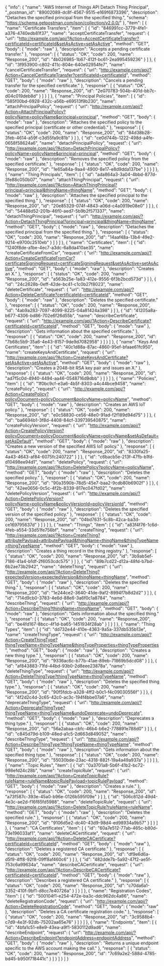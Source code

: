 {
  "info": {
    "name": "AWS Internet of Things API Detach Thing Principal",
    "_postman_id": "89002089-dc8f-4567-9515-e169f6873396",
    "description": "Detaches the specified principal from the specified thing.",
    "schema": "https://schema.getpostman.com/json/collection/v2.0.0/"
  },
  "item": [
    {
      "name": "Certificate Transfers",
      "item": [
        {
          "id": "846991cc-3779-4fe1-a376-4740edb81f37",
          "name": "acceptCertificateTransfer",
          "request": {
            "url": "http://example.com/api/?Action=AcceptCertificateTransfer?certificateId=certificateId&setAsActive=setAsActive",
            "method": "GET",
            "body": {
              "mode": "raw"
            },
            "description": "Accepts a pending certificate transfer."
          },
          "response": [
            {
              "status": "OK",
              "code": 200,
              "name": "Response_200",
              "id": "4b026985-1b67-412f-bc61-2ea995459236"
            }
          ]
        },
        {
          "id": "3f953900-c802-411c-804e-640e02954fe7",
          "name": "cancelCertificateTransfer",
          "request": {
            "url": "http://example.com/api/?Action=CancelCertificateTransfer?certificateId=certificateId",
            "method": "GET",
            "body": {
              "mode": "raw"
            },
            "description": "Cancels a pending transfer for the specified certificate."
          },
          "response": [
            {
              "status": "OK",
              "code": 200,
              "name": "Response_200",
              "id": "2e070783-504b-401d-bb7c-d04c019deb8d"
            }
          ]
        }
      ]
    },
    {
      "name": "Principal Policies",
      "item": [
        {
          "id": "585f00bd-6928-432c-a56b-e69513f9b230",
          "name": "attachPrincipalPolicy",
          "request": {
            "url": "http://example.com/api/?Action=AttachPrincipalPolicy?policyName=policyName&principal=principal",
            "method": "GET",
            "body": {
              "mode": "raw"
            },
            "description": "Attaches the specified policy to the specified principal (certificate or other credential)."
          },
          "response": [
            {
              "status": "OK",
              "code": 200,
              "name": "Response_200",
              "id": "84d38b28-3feb-4614-a59f-c3d55fa9c81b"
            }
          ]
        },
        {
          "id": "ce0d744b-1222-498d-a4fe-0658f58624a6",
          "name": "detachPrincipalPolicy",
          "request": {
            "url": "http://example.com/api/?Action=DetachPrincipalPolicy?policyName=policyName&principal=principal",
            "method": "GET",
            "body": {
              "mode": "raw"
            },
            "description": "Removes the specified policy from the specified certificate."
          },
          "response": [
            {
              "status": "OK",
              "code": 200,
              "name": "Response_200",
              "id": "1e65a84a-9aa4-4900-8e17-e8d9dda137be"
            }
          ]
        }
      ]
    },
    {
      "name": "Thing Principals",
      "item": [
        {
          "id": "ada864a3-3a04-4bbd-877d-3fe88c050b07",
          "name": "attachThingPrincipal",
          "request": {
            "url": "http://example.com/api/?Action=AttachThingPrincipal?principal=principal&thingName=thingName",
            "method": "GET",
            "body": {
              "mode": "raw"
            },
            "description": "Attaches the specified principal to the specified thing."
          },
          "response": [
            {
              "status": "OK",
              "code": 200,
              "name": "Response_200",
              "id": "20e85329-074f-4843-a06d-c4a0919e08e0"
            }
          ]
        },
        {
          "id": "54488d52-201b-46f0-aed7-5b9b2f571337",
          "name": "detachThingPrincipal",
          "request": {
            "url": "http://example.com/api/?Action=DetachThingPrincipal?principal=principal&thingName=thingName",
            "method": "GET",
            "body": {
              "mode": "raw"
            },
            "description": "Detaches the specified principal from the specified thing."
          },
          "response": [
            {
              "status": "OK",
              "code": 200,
              "name": "Response_200",
              "id": "14aaf48a-13b4-49e2-9214-e9700c2510eb"
            }
          ]
        }
      ]
    },
    {
      "name": "Certificates",
      "item": [
        {
          "id": "1240f8de-a1be-4ec7-a3dc-6a8da410ae35",
          "name": "createCertificateFromCsr",
          "request": {
            "url": "http://example.com/api/?Action=CreateCertificateFromCsr?certificateSigningRequest=certificateSigningRequest&setAsActive=setAsActive",
            "method": "GET",
            "body": {
              "mode": "raw"
            },
            "description": "Creates an X."
          },
          "response": [
            {
              "status": "OK",
              "code": 200,
              "name": "Response_200",
              "id": "a563b25e-1a83-412e-9556-6f3b2bcd573d"
            }
          ]
        },
        {
          "id": "24c2628b-0eff-42de-bc41-c1c0b27f8023",
          "name": "deleteCertificate",
          "request": {
            "url": "http://example.com/api/?Action=DeleteCertificate?certificateId=certificateId",
            "method": "GET",
            "body": {
              "mode": "raw"
            },
            "description": "Deletes the specified certificate."
          },
          "response": [
            {
              "status": "OK",
              "code": 200,
              "name": "Response_200",
              "id": "4ab9a283-7097-4099-8225-04a81424a398"
            }
          ]
        },
        {
          "id": "41205a8a-b677-4306-bd86-702e6f26d55b",
          "name": "describeCertificate",
          "request": {
            "url": "http://example.com/api/?Action=DescribeCertificate?certificateId=certificateId",
            "method": "GET",
            "body": {
              "mode": "raw"
            },
            "description": "Gets information about the specified certificate."
          },
          "response": [
            {
              "status": "OK",
              "code": 200,
              "name": "Response_200",
              "id": "7b68c5b9-35a6-4e43-8157-9de9d7082958"
            }
          ]
        }
      ]
    },
    {
      "name": "Keys And Certificates",
      "item": [
        {
          "id": "40c1d88a-87ac-4860-95ef-bfaae61fc950",
          "name": "createKeysAndCertificate",
          "request": {
            "url": "http://example.com/api/?Action=CreateKeysAndCertificate?setAsActive=setAsActive",
            "method": "GET",
            "body": {
              "mode": "raw"
            },
            "description": "Creates a 2048-bit RSA key pair and issues an X."
          },
          "response": [
            {
              "status": "OK",
              "code": 200,
              "name": "Response_200",
              "id": "ad7f5c0d-4940-4494-aa46-0548716d9dbb"
            }
          ]
        }
      ]
    },
    {
      "name": "Policies",
      "item": [
        {
          "id": "1f0bc9cf-e3a6-4b5f-8303-a4c44bce9458",
          "name": "createPolicy",
          "request": {
            "url": "http://example.com/api/?Action=CreatePolicy?policyDocument=policyDocument&policyName=policyName",
            "method": "GET",
            "body": {
              "mode": "raw"
            },
            "description": "Creates an AWS IoT policy."
          },
          "response": [
            {
              "status": "OK",
              "code": 200,
              "name": "Response_200",
              "id": "e0c58830-ce56-48e0-91ad-f2f189d94d75"
            }
          ]
        },
        {
          "id": "ba6694b1-3f8d-4408-84cf-339739540875",
          "name": "createPolicyVersion",
          "request": {
            "url": "http://example.com/api/?Action=CreatePolicyVersion?policyDocument=policyDocument&policyName=policyName&setAsDefault=setAsDefault",
            "method": "GET",
            "body": {
              "mode": "raw"
            },
            "description": "Creates a new version of the specified AWS IoT policy."
          },
          "response": [
            {
              "status": "OK",
              "code": 200,
              "name": "Response_200",
              "id": "8330fa25-4a43-4643-af84-6075fc240722"
            }
          ]
        },
        {
          "id": "c6bacb5e-213f-47fb-b1fd-d10498ee94d1",
          "name": "deletePolicy",
          "request": {
            "url": "http://example.com/api/?Action=DeletePolicy?policyName=policyName",
            "method": "GET",
            "body": {
              "mode": "raw"
            },
            "description": "Deletes the specified policy."
          },
          "response": [
            {
              "status": "OK",
              "code": 200,
              "name": "Response_200",
              "id": "90a3590b-78d5-45e7-baa2-9cdb80b6902f"
            }
          ]
        },
        {
          "id": "42ee0656-0c5c-4f2b-8339-817ec047fd02",
          "name": "deletePolicyVersion",
          "request": {
            "url": "http://example.com/api/?Action=DeletePolicyVersion?policyName=policyName&policyVersionId=policyVersionId",
            "method": "GET",
            "body": {
              "mode": "raw"
            },
            "description": "Deletes the specified version of the specified policy."
          },
          "response": [
            {
              "status": "OK",
              "code": 200,
              "name": "Response_200",
              "id": "04bd7631-5c8b-42ca-ba3d-ce169795637d"
            }
          ]
        }
      ]
    },
    {
      "name": "Things",
      "item": [
        {
          "id": "a83f4f76-1c6d-4feb-a554-33d51fe756bf",
          "name": "createThing",
          "request": {
            "url": "http://example.com/api/?Action=CreateThing?attributePayload=attributePayload&thingName=thingName&thingTypeName=thingTypeName",
            "method": "GET",
            "body": {
              "mode": "raw"
            },
            "description": "Creates a thing record in the thing registry."
          },
          "response": [
            {
              "status": "OK",
              "code": 200,
              "name": "Response_200",
              "id": "3b9ab5ef-7186-41a4-b1df-2f6053cdc575"
            }
          ]
        },
        {
          "id": "89b7cd22-d12a-48fd-b7bd-6b2ae73b2942",
          "name": "deleteThing",
          "request": {
            "url": "http://example.com/api/?Action=DeleteThing?expectedVersion=expectedVersion&thingName=thingName",
            "method": "GET",
            "body": {
              "mode": "raw"
            },
            "description": "Deletes the specified thing."
          },
          "response": [
            {
              "status": "OK",
              "code": 200,
              "name": "Response_200",
              "id": "1e244ce2-3640-41de-9af2-8994f7b8d2d2"
            }
          ]
        },
        {
          "id": "714d9cb0-3783-4e6d-88e6-3a6f0c1a8784",
          "name": "describeThing",
          "request": {
            "url": "http://example.com/api/?Action=DescribeThing?thingName=thingName",
            "method": "GET",
            "body": {
              "mode": "raw"
            },
            "description": "Gets information about the specified thing."
          },
          "response": [
            {
              "status": "OK",
              "code": 200,
              "name": "Response_200",
              "id": "be4fd167-8bcc-4f1d-ba65-1451934f28ab"
            }
          ]
        }
      ]
    },
    {
      "name": "Thing Types",
      "item": [
        {
          "id": "dd732e44-410e-4363-9a5a-337db535b13e",
          "name": "createThingType",
          "request": {
            "url": "http://example.com/api/?Action=CreateThingType?thingTypeName=thingTypeName&thingTypeProperties=thingTypeProperties",
            "method": "GET",
            "body": {
              "mode": "raw"
            },
            "description": "Creates a new thing type."
          },
          "response": [
            {
              "status": "OK",
              "code": 200,
              "name": "Response_200",
              "id": "9336ac6c-b77b-41ae-89eb-71869b5dcd08"
            }
          ]
        },
        {
          "id": "af843883-71fd-44bd-93b0-2d8eee23878a",
          "name": "deleteThingType",
          "request": {
            "url": "http://example.com/api/?Action=DeleteThingType?thingTypeName=thingTypeName",
            "method": "GET",
            "body": {
              "mode": "raw"
            },
            "description": "Deletes the specified thing type."
          },
          "response": [
            {
              "status": "OK",
              "code": 200,
              "name": "Response_200",
              "id": "90f5fdcb-a328-4ff2-b0c1-f4c09030556f"
            }
          ]
        },
        {
          "id": "4f2d2c4d-2c65-42c0-ac3c-194f4bbe07a6",
          "name": "deprecateThingType",
          "request": {
            "url": "http://example.com/api/?Action=DeprecateThingType?thingTypeName=thingTypeName&undoDeprecate=undoDeprecate",
            "method": "GET",
            "body": {
              "mode": "raw"
            },
            "description": "Deprecates a thing type."
          },
          "response": [
            {
              "status": "OK",
              "code": 200,
              "name": "Response_200",
              "id": "56a2abaa-cbfc-46b4-b6e2-778891e788d0"
            }
          ]
        },
        {
          "id": "c845d79d-b109-48ed-a1c5-2d663d849052",
          "name": "describeThingType",
          "request": {
            "url": "http://example.com/api/?Action=DescribeThingType?thingTypeName=thingTypeName",
            "method": "GET",
            "body": {
              "mode": "raw"
            },
            "description": "Gets information about the specified thing type."
          },
          "response": [
            {
              "status": "OK",
              "code": 200,
              "name": "Response_200",
              "id": "55030bde-23ac-4318-882f-19a4a49a937a"
            }
          ]
        }
      ]
    },
    {
      "name": "Topic Rules",
      "item": [
        {
          "id": "0a3701a8-5b6f-41b2-bc72-998efd24c28b",
          "name": "createTopicRule",
          "request": {
            "url": "http://example.com/api/?Action=CreateTopicRule?ruleName=ruleName&topicRulePayload=topicRulePayload",
            "method": "GET",
            "body": {
              "mode": "raw"
            },
            "description": "Creates a rule."
          },
          "response": [
            {
              "status": "OK",
              "code": 200,
              "name": "Response_200",
              "id": "a73f587c-393e-45a0-b96e-0126b595f09e"
            }
          ]
        },
        {
          "id": "506c812d-49d4-4e3c-ae2d-f16f85fd5988",
          "name": "deleteTopicRule",
          "request": {
            "url": "http://example.com/api/?Action=DeleteTopicRule?ruleName=ruleName",
            "method": "GET",
            "body": {
              "mode": "raw"
            },
            "description": "Deletes the specified rule."
          },
          "response": [
            {
              "status": "OK",
              "code": 200,
              "name": "Response_200",
              "id": "9106d5e2-dc40-43d9-98d4-ed98934a9b57"
            }
          ]
        }
      ]
    },
    {
      "name": "CA Certificates",
      "item": [
        {
          "id": "60a7e512-77ab-465c-b80d-73e196033af1",
          "name": "deleteCACertificate",
          "request": {
            "url": "http://example.com/api/?Action=DeleteCACertificate?certificateId=certificateId",
            "method": "GET",
            "body": {
              "mode": "raw"
            },
            "description": "Deletes a registered CA certificate."
          },
          "response": [
            {
              "status": "OK",
              "code": 200,
              "name": "Response_200",
              "id": "df9e6d6a-d5f9-4ff8-92f8-09ff8af460c6"
            }
          ]
        },
        {
          "id": "482dde7b-5a92-47f2-ae5f-753c6a99634a",
          "name": "describeCACertificate",
          "request": {
            "url": "http://example.com/api/?Action=DescribeCACertificate?certificateId=certificateId",
            "method": "GET",
            "body": {
              "mode": "raw"
            },
            "description": "Describes a registered CA certificate."
          },
          "response": [
            {
              "status": "OK",
              "code": 200,
              "name": "Response_200",
              "id": "c70da6a1-3352-410f-9bf1-d8cc7e40726a"
            }
          ]
        }
      ]
    },
    {
      "name": "Registration Codes",
      "item": [
        {
          "id": "500104f1-e254-472e-ba3c-ddc962dc4a86",
          "name": "deleteRegistrationCode",
          "request": {
            "url": "http://example.com/api/?Action=DeleteRegistrationCode",
            "method": "GET",
            "body": {
              "mode": "raw"
            },
            "description": "Deletes a CA certificate registration code."
          },
          "response": [
            {
              "status": "OK",
              "code": 200,
              "name": "Response_200",
              "id": "3c9588b4-c7d9-4e3f-92db-75202aa65e76"
            }
          ]
        }
      ]
    },
    {
      "name": "Endpoints",
      "item": [
        {
          "id": "4bfa1c51-e8e9-43ea-a9f1-5830112d9ad6",
          "name": "describeEndpoint",
          "request": {
            "url": "http://example.com/api/?Action=DescribeEndpoint?endpointAddress=endpointAddress",
            "method": "GET",
            "body": {
              "mode": "raw"
            },
            "description": "Returns a unique endpoint specific to the AWS account making the call."
          },
          "response": [
            {
              "status": "OK",
              "code": 200,
              "name": "Response_200",
              "id": "7c69a2e2-588d-4785-bd45-b950f718441c"
            }
          ]
        }
      ]
    }
  ]
}